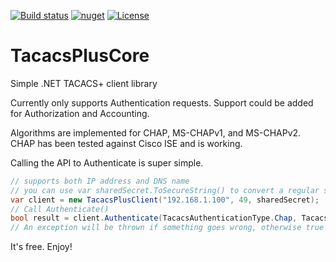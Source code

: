 [![Build status](https://img.shields.io/appveyor/build/petrsnd/TacacsPlusCore)](https://ci.appveyor.com/project/petrsnd/tacacspluscore)
[![nuget](https://img.shields.io/nuget/vpre/TacacsPlusCore)](https://www.nuget.org/packages/TacacsPlusCore)
[![License](https://img.shields.io/github/license/petrsnd/TacacsPlusCore)](https://github.com/petrnsd/TacacsPlusCore/blob/master/LICENSE)


# TacacsPlusCore
Simple .NET TACACS+ client library

Currently only supports Authentication requests.  Support could be added for Authorization and Accounting.

Algorithms are implemented for CHAP, MS-CHAPv1, and MS-CHAPv2.  CHAP has been tested against Cisco ISE and is working.

Calling the API to Authenticate is super simple.

```C#
// supports both IP address and DNS name
// you can use var sharedSecret.ToSecureString() to convert a regular string to a SecureString
var client = new TacacsPlusClient("192.168.1.100", 49, sharedSecret);
// Call Authenticate()
bool result = client.Authenticate(TacacsAuthenticationType.Chap, TacacsAuthenticationService.None, "user", password);
// An exception will be thrown if something goes wrong, otherwise true == success and false == fail
```

It's free.  Enjoy!
